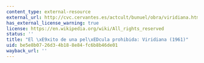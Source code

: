```yaml
---
content_type: external-resource
external_url: http://cvc.cervantes.es/actcult/bunuel/obra/viridiana.htm
has_external_license_warning: true
license: https://en.wikipedia.org/wiki/All_rights_reserved
status: ''
title: "El \xE9xito de una pel\xEDcula prohibida: Viridiana (1961)"
uid: be5e8b07-26d3-4b18-8e84-fc6b8b46de01
wayback_url: ''
---
```

